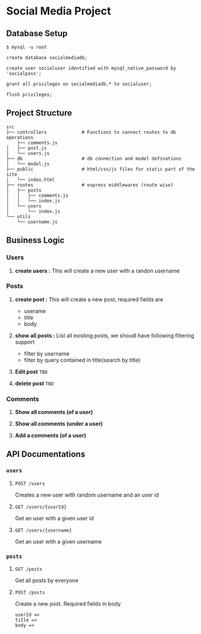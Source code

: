 # Social Media Project

## Database Setup

```shell
$ mysql -u root
```

```mysql
create database socialmediadb;

create user socialuser identified with mysql_native_password by 'socialpass';

grant all privileges on socialmediadb.* to socialuser;

flush privileges;
```

## Project Structure

```shell
src
├── controllers             # Functions to connect routes to db operations
    ├── comments.js
│   ├── post.js
│   └── users.js
├── db                      # db connection and model definations
│   └── model.js
├── public                  # html/css/js files for static part of the site
│   └── index.html
├── routes                  # express middlewares (route wise)
│   ├── posts
│   │   ├── comments.js
│   │   └── index.js
│   └── users
│       └── index.js
└── utils
    └── username.js
```

## Business Logic

### Users

1. **create users :**
   This will create a new user with a randon username

### Posts

1. **create post :**
   This will create a new post, required fields are

   - userame
   - title
   - body

2. **show all posts :**
   List all existing posts, we shoudl have following filtering support

   - filter by username
   - filter by query contained in title(search by title)

3. **Edit post** `TBD`

4. **delete post** `TBD`

### Comments

1. **Show all comments (of a user)**

2. **Show all comments (under a user)**

3. **Add a comments (of a user)**

## API Documentations

### `users`

1. `POST /users`

   Creates a new user with random username and an user id

2. `GET /users/{userId}`

   Get an user with a given user id

3. `GET /users/{username}`

   Get an user with a given username

### `posts`

1. `GET /posts`

   Get all posts by everyone

2. `POST /posts`

   Create a new post.
   Required fields in body

   ```
   userId =>
   title =>
   body =>
   ```
